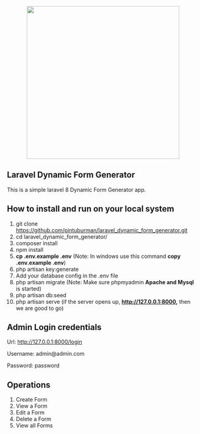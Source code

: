 <p align="center"><a href="https://laravel.com" target="_blank"><img src="https://raw.githubusercontent.com/laravel/art/master/logo-lockup/5%20SVG/2%20CMYK/1%20Full%20Color/laravel-logolockup-cmyk-red.svg" width="400"></a></p>

## Laravel Dynamic Form Generator
This is a simple laravel 8 Dynamic Form Generator app.

## How to install and run on your local system
1. git clone https://github.com/pintuburman/laravel_dynamic_form_generator.git
2. cd laravel_dynamic_form_generator/
3. composer install
4. npm install
5. **cp .env.example .env** (Note: In windows use this command **copy .env.example .env**)
6. php artisan key:generate
7. Add your database config in the .env file
8. php artisan migrate (Note: Make sure phpmyadmin **Apache and Mysql** is started)
9. php artisan db:seed
10. php artisan serve (if the server opens up, **http://127.0.0.1:8000,**  then we are good to go)

## Admin Login credentials
Url: http://127.0.0.1:8000/login

<p>Username: admin@admin.com<p>
<p>Password: password</p>

## Operations
1. Create Form
2. View a Form
3. Edit a Form
4. Delete a Form
5. View all Forms
